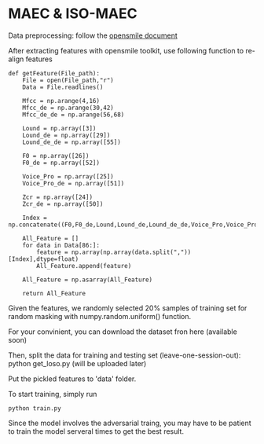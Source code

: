 # MAEC & ISO-MAEC

Data preprocessing: follow the [opensmile document](https://audeering.github.io/opensmile/get-started.html#extracting-features-for-emotion-recognition)

After extracting features with opensmile toolkit, use following function to re-align features

    def getFeature(File_path):
        File = open(File_path,"r")
        Data = File.readlines()
    
        Mfcc = np.arange(4,16)
        Mfcc_de = np.arange(30,42)
        Mfcc_de_de = np.arange(56,68)
    
        Lound = np.array([3])
        Lound_de = np.array([29])
        Lound_de_de = np.array([55])
    
        F0 = np.array([26])
        F0_de = np.array([52])
    
        Voice_Pro = np.array([25])
        Voice_Pro_de = np.array([51])
    
        Zcr = np.array([24])
        Zcr_de = np.array([50])
    
        Index = np.concatenate((F0,F0_de,Lound,Lound_de,Lound_de_de,Voice_Pro,Voice_Pro_de,Zcr,Zcr_de,Mfcc,Mfcc_de,Mfcc_de_de))
    
        All_Feature = []
        for data in Data[86:]:
            feature = np.array(np.array(data.split(","))[Index],dtype=float)
            All_Feature.append(feature)
        
        All_Feature = np.asarray(All_Feature)
    
        return All_Feature
    
Given the features, we randomly selected 20% samples of training set for random masking with numpy.random.uniform() function.

For your convinient, you can download the dataset fron here (available soon)

Then, split the data for training and testing set (leave-one-session-out):
    python get_loso.py (will be uploaded later)

Put the pickled features to 'data' folder.
 
To start training, simply run

    python train.py
    
Since the model involves the adversarial traing, you may have to be patient to train the model serveral times to get the best result.
